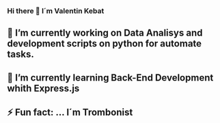 ### Hi there 👋 I´m Valentin Kebat 

## 🔭 I’m currently working on Data Analisys and development scripts on python for automate tasks.
## 🌱 I’m currently learning Back-End Development whith Express.js
## ⚡ Fun fact: ... I´m Trombonist
<!--
**Valenkebat/valenkebat** is a ✨ _special_ ✨ repository because its `README.md` (this file) appears on your GitHub profile.

Here are some ideas to get you started:

- 🔭 I’m currently working on Data Analisys and development scripts on python for automate tasks.
- 🌱 I’m currently learning Back-End Development whith Express.js
- 👯 I’m looking to collaborate on ...
- 🤔 I’m looking for help with ...
- 💬 Ask me about ...
- 📫 How to reach me: ...
- 😄 Pronouns: ...
- ⚡ Fun fact: ... I´m Trombonist

